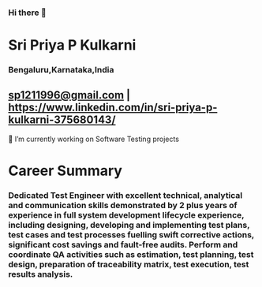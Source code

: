 ### Hi there 👋
# Sri Priya P Kulkarni
### Bengaluru,Karnataka,India
## sp1211996@gmail.com | https://www.linkedin.com/in/sri-priya-p-kulkarni-375680143/

🔭 I’m currently working on Software Testing projects

# Career Summary
### Dedicated Test Engineer with excellent technical, analytical and communication skills demonstrated by 2 plus years of experience in full system development lifecycle experience, including designing, developing and implementing test plans, test cases and test processes fuelling swift corrective actions, significant cost savings and fault-free audits. Perform and coordinate QA activities such as estimation, test planning, test design, preparation of traceability matrix, test execution, test results analysis.

<!--
**SripriyaPKulkarni/SripriyaPKulkarni** is a ✨ _special_ ✨ repository because its `README.md` (this file) appears on your GitHub profile.

Here are some ideas to get you started:

- 🔭 I’m currently working on ...
- 🌱 I’m currently learning ...
- 👯 I’m looking to collaborate on ...
- 🤔 I’m looking for help with ...
- 💬 Ask me about ...
- 📫 How to reach me: ...
- 😄 Pronouns: ...
- ⚡ Fun fact: ...
-->
